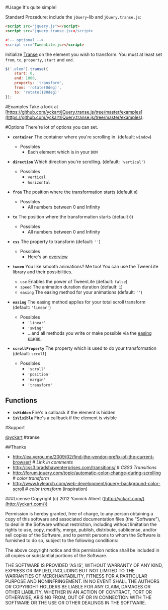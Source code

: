 #Usage
It's quite simple!

Standard Prozedure: include the `jQuery`-lib and `jQuery.transe.js`:
```html
<script src="jquery.js"></script>
<script src="jquery.transe.js></script>

<!-- optional -->
<script src="TweenLite.js></script>
```

Initialize [Transe](http://github.com/yckart/jquery.transe.js) on the element you wish to transform. You must at least set `from`, `to`, `property`, `start` and `end`.
```javascript
$('.elem').transe({
    start: 0,
    end: 1000,
    property: 'transform',
    from: 'rotate(0deg)',
    to: 'rotate(180deg)'
});
```

#Examples
Take a look at [https://github.com/yckart/jQuery.transe.js/tree/master/examples](https://github.com/yckart/jQuery.transe.js/tree/master/examples).


#Options
There're lot of options you can set.

* <b>`container`</b> The container where you're scrolling in. (default: `window`)
    * Possibles
        * Each element which is in your `DOM`

* <b>`direction`</b> Which direction you're scrolling. (default: `'vertical'`)
    * Possibles
        * `vertical`
        * `horizontal`

* <b>`from`</b> The position where the transformation starts (default `0`)
    * Possibles
        * All numbers between 0 and Infinity

* <b>`to`</b> The position where the transformation starts (default `0`)
    * Possibles
        * All numbers between 0 and Infinity

* <b>`css`</b> The property to transform (default: `''`)
    * Possibles
        * Here's an [overview](#properties)

* <b>`tween`</b> You like smooth animations? Me too! You can use the TweenLite library and their possibilities.
    * `use` Enables the power of TweenLite (default: `false`)
    * `speed` The animation duration duration (default: `1`)
    * `easing` The easing method for your animations (default: `''`)

* <b>`easing`</b> The easing method applies for your total scroll transform (default: `'linear'`)
    * Possibles
        * `'linear'`
        * `'swing'`
        * ...and all methods you write or make possible via the [easing plugin](http://gsgd.co.uk/sandbox/jquery/easing/).

* <b>`scrollProperty`</b> The property which is used to do your transformation (default: `scroll`)
    * Possibles
        * `'scroll'`
        * `'position'`
        * `'margin'`
        * `'transform'`

## Functions
* <b>`isHidden`</b> Fire's a callback if the element is hidden
* <b>`isVisible`</b> Fire's a callback if the element is visible


#Support

[@yckart](http://twitter.com/yckart/) #transe


##Thanks
- http://lea.verou.me/2009/02/find-the-vendor-prefix-of-the-current-browser/ # *Link in comments*
- http://css3.bradshawenterprises.com/transitions/ # *CSS3 Transitions*
- http://forum.jquery.com/topic/automatic-color-change-during-scrolling # *color transform*
- http://www.kylearch.com/web-development/jquery-background-color-scroll # *color transform* (inspiration)


###License
Copyright (c) 2012 Yannick Albert ([http://yckart.com/](http://yckart.com/))

Permission is hereby granted, free of charge, to any person obtaining a copy of this software and associated documentation files (the "Software"), to deal in the Software without restriction, including without limitation the rights to use, copy, modify, merge, publish, distribute, sublicense, and/or sell copies of the Software, and to permit persons to whom the Software is furnished to do so, subject to the following conditions:

The above copyright notice and this permission notice shall be included in all copies or substantial portions of the Software.

THE SOFTWARE IS PROVIDED 'AS IS', WITHOUT WARRANTY OF ANY KIND, EXPRESS OR IMPLIED, INCLUDING BUT NOT LIMITED TO THE WARRANTIES OF MERCHANTABILITY, FITNESS FOR A PARTICULAR PURPOSE AND NONINFRINGEMENT. IN NO EVENT SHALL THE AUTHORS OR COPYRIGHT HOLDERS BE LIABLE FOR ANY CLAIM, DAMAGES OR OTHER LIABILITY, WHETHER IN AN ACTION OF CONTRACT, TORT OR OTHERWISE, ARISING FROM, OUT OF OR IN CONNECTION WITH THE SOFTWARE OR THE USE OR OTHER DEALINGS IN THE SOFTWARE.
